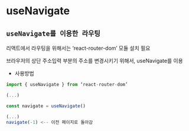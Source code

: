 # useNavigate
## `useNavigate를 이용한 라우팅`
리액트에서 라우팅을 위해서는 ‘react-router-dom’ 모듈 설치 필요

브라우저의 상단 주소입력 부분의 주소를 변경시키기 위해서, useNavigate를 이용

- 사용방법
```jsx
import { useNavigate } from ‘react-router-dom’

(...)

const navigate = useNavigate()

(...)
navigate(-1) <-- 이전 페이지로 돌아감
```